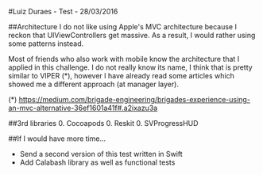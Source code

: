 #Luiz Duraes - Test - 28/03/2016


##Architecture 
I do not like using Apple's MVC architecture because I reckon that UIViewControllers get massive. As a result, I would rather using some patterns instead. 

Most of friends who also work with mobile know the architecture that I applied in this challenge. I do not really know its name, I think that is pretty similar to VIPER (*), however I have already read some articles which showed me a different approach (at manager layer).

(*) https://medium.com/brigade-engineering/brigades-experience-using-an-mvc-alternative-36ef1601a41f#.a2ixazu3a

##3rd libraries
0. Cocoapods
0. Reskit
0. SVProgressHUD

##If I would have more time...
- Send a second version of this test written in Swift
- Add Calabash library as well as functional tests
